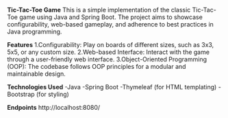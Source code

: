 **Tic-Tac-Toe Game**
This is a simple implementation of the classic Tic-Tac-Toe game using Java and Spring Boot. The project aims to showcase configurability, web-based gameplay, and adherence to best practices in Java programming.

**Features**
1.Configurability: Play on boards of different sizes, such as 3x3, 5x5, or any custom size.
2.Web-based Interface: Interact with the game through a user-friendly web interface.
3.Object-Oriented Programming (OOP): The codebase follows OOP principles for a modular and maintainable design.

**Technologies Used**
-Java
-Spring Boot
-Thymeleaf (for HTML templating)
-Bootstrap (for styling)


**Endpoints**
http://localhost:8080/
